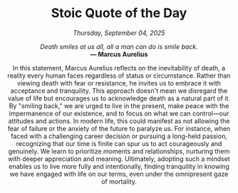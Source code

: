 <h1 align="center">Stoic Quote of the Day</h1>
<p align="center"><em><!--START_SECTION:current-date-->
Thursday, September 04, 2025
<!--END_SECTION:current-date--></em></p>
<p align="center">
    <em><!--START_SECTION:quote-text-->
Death smiles at us all, all a man can do is smile back.
<!--END_SECTION:quote-text--></em><br>
    <strong>— <!--START_SECTION:quote-author-->
Marcus Aurelius
<!--END_SECTION:quote-author--></strong>
</p>

<p align="center" style="max-width:600px;margin:0 auto;">
<!--START_SECTION:quote-interpretation-->
In this statement, Marcus Aurelius reflects on the inevitability of death, a reality every human faces regardless of status or circumstance. Rather than viewing death with fear or resistance, he invites us to embrace it with acceptance and tranquility. This approach doesn't mean we disregard the value of life but encourages us to acknowledge death as a natural part of it. By "smiling back," we are urged to live in the present, make peace with the impermanence of our existence, and to focus on what we can control—our attitudes and actions. In modern life, this could manifest as not allowing the fear of failure or the anxiety of the future to paralyze us. For instance, when faced with a challenging career decision or pursuing a long-held passion, recognizing that our time is finite can spur us to act courageously and genuinely. We learn to prioritize moments and relationships, nurturing them with deeper appreciation and meaning. Ultimately, adopting such a mindset enables us to live more fully and intentionally, finding tranquility in knowing we have engaged with life on our terms, even under the omnipresent gaze of mortality.
<!--END_SECTION:quote-interpretation-->
</p>
